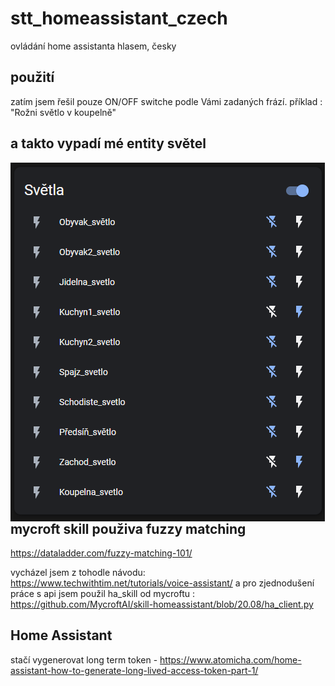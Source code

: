 # stt_homeassistant_czech
ovládání home assistanta hlasem, česky 

## použití
zatím jsem řešil pouze ON/OFF switche podle Vámi zadaných frází.
příklad : "Rožni světlo v koupelně"

## a takto vypadí mé entity světel
<img align="left" src="https://github.com/cipector/stt_homeassistant_czech//blob/master/svetla.PNG?raw=true">


## mycroft skill použiva fuzzy matching
https://dataladder.com/fuzzy-matching-101/

vycházel jsem z tohodle návodu: https://www.techwithtim.net/tutorials/voice-assistant/
a pro zjednodušení práce s api jsem použil ha_skill od mycroftu : https://github.com/MycroftAI/skill-homeassistant/blob/20.08/ha_client.py

## Home Assistant 
stačí vygenerovat long term token - https://www.atomicha.com/home-assistant-how-to-generate-long-lived-access-token-part-1/
